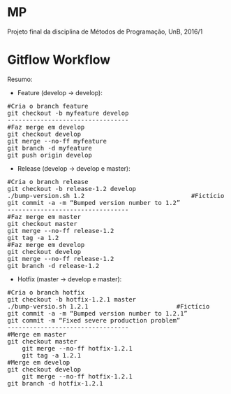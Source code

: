 # MP
Projeto final da disciplina de Métodos de Programação, UnB, 2016/1

# Gitflow Workflow
Resumo:

- Feature (develop -> develop):
<pre>
#Cria o branch feature
git checkout -b myfeature develop
---------------------------------
#Faz merge em develop
git checkout develop
git merge --no-ff myfeature
git branch -d myfeature
git push origin develop
</pre>

- Release (develop -> develop e master):
<pre>
#Cria o branch release
git checkout -b release-1.2 develop
./bump-version.sh 1.2                             #Fictício
git commit -a -m “Bumped version number to 1.2”
---------------------------------
#Faz merge em master
git checkout master
git merge --no-ff release-1.2
git tag -a 1.2
#Faz merge em develop
git checkout develop
git merge --no-ff release-1.2
git branch -d release-1.2
</pre>

- Hotfix (master -> develop e master):
<pre>
#Cria o branch hotfix
git checkout -b hotfix-1.2.1 master
./bump-versio.sh 1.2.1                        #Fictício
git commit -a -m “Bumped version number to 1.2.1”
git commit -m “Fixed severe production problem”
---------------------------------
#Merge em master
git checkout master
    git merge --no-ff hotfix-1.2.1
    git tag -a 1.2.1
#Merge em develop
git checkout develop
    git merge --no-ff hotfix-1.2.1
git branch -d hotfix-1.2.1
</pre>
